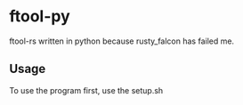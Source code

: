 # ftool-py
ftool-rs written in python because rusty_falcon has failed me.



## Usage

To use the program first, use the setup.sh 

